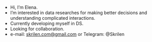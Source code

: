 -  Hi, I’m Elena.
-  I’m interested in data researches for making better decisions and understanding complicated interactions.
-  Currently developing myself in DS.
-  Looking for collaboration.
-  e-mail: skrilen.com@gmail.com or Telegram: @Skrilen

<!---
Elen-Skri/Elen-Skri is a ✨ special ✨ repository because its `README.md` (this file) appears on your GitHub profile.
You can click the Preview link to take a look at your changes.
--->

